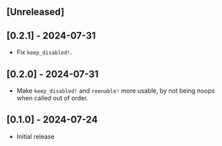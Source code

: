 ## [Unreleased]

## [0.2.1] - 2024-07-31

- Fix `keep_disabled!`.

## [0.2.0] - 2024-07-31

- Make `keep_disabled!` and `reenable!` more usable, by not being noops when called out of order.

## [0.1.0] - 2024-07-24

- Initial release
